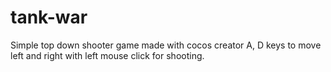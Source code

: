 # tank-war
 Simple top down shooter game made with cocos creator
A, D keys to move left and right with left mouse click for shooting.

